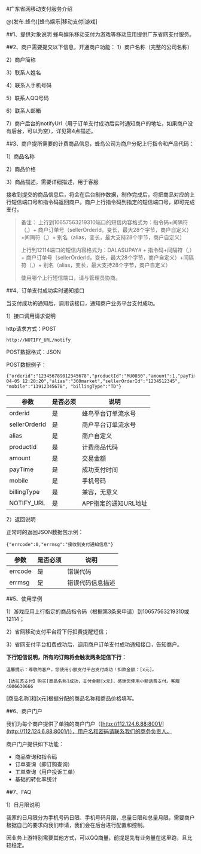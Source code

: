 #广东省网移动支付服务介绍

@(发布.蜂鸟)[蜂鸟娱乐|移动支付|游戏]

##1、提供对象说明
蜂鸟娱乐移动支付为游戏等移动应用提供广东省网支付服务。


##2、商户需要提交以下信息，开通商户功能：
1）商户名称（完整的公司名称） 

2）商户简称

3）联系人姓名

4）联系人手机号码

5）联系人QQ号码

6）联系人邮箱

7）商户后台的notifyUrl（用于订单支付成功后实时通知商户的地址，如果商户没有后台，可以为空），详见第4点描述。


##3、商户提所需要的计费商品信息，蜂鸟公司为商户分配上行指令和产品代码：

1）商品名称

2）商品价格

3）商品描述，需要详细描述，用于客服

接收到提交的商品信息后，将会在后台制作数据，制作完成后，将把商品对应的上行短信端口号和指令码返回商户。商户上行指令码到指定的短信端口号，即可完成支付。

> 备注：
> 上行到10657563219310端口的短信内容格式为：指令码+间隔符（,）+ 商户订单号（sellerOrderId，变长，最大28个字节，商户自定义）+间隔符（,）+ 别名（alias，变长，最大支持28个字节，商户自定义）
> 
> 上行到12114端口的短信内容格式为：DALASUPAY# + 指令码+间隔符（,）+ 商户订单号（sellerOrderId，变长，最大28个字节，商户自定义）+间隔符（,）+ 别名（alias，变长，最大支持28个字节，商户自定义）
>
>使用哪个上行短信端口，请与管理员协商。


##4、订单支付成功实时通知接口

当支付成功的通知后，调用该接口，通知商户业务平台支付成功。

1）接口调用请求说明

http请求方式：POST

    http://NOTIFY_URL/notify

POST数据格式：JSON

POST数据例子：

    {"orderid":"123456789012345678","productId":"MU0030","amount":1,"payTime":"2014-04-05 12:20:20","alias":"360market","sellerOrderId":"1234512345", "mobile":"13912345678", "billingType":"TD"}

参数|是否必须|说明
---|-------|----
orderid|是|蜂鸟平台订单流水号
sellerOrderId|是|商户平台订单流水号
alias|是|商户自定义
productId|是|计费商品代码
amount|是|交易金额
payTime|是|成功支付时间
mobile|是|手机号码
billingType|是|兼容，无意义
NOTIFY_URL|是|APP指定的通知URL地址

2）返回说明

正常时的返回JSON数据包示例：

    {"errcode":0,"errmsg":"接收到支付通知信息"}

参数|是否必须|说明
---|-------|----
errcode|是|错误代码
errmsg|是|错误代码信息描述

##5、使用举例

1）游戏应用上行指定的商品指令码（根据第3条来申请）到10657563219310或12114；

2）省网移动支付平台将下行扣费提醒短信；

3）省网支付平台扣费成功后，调用商户订单支付成功通知接口，告知商户。

**下行短信说明，所有的订购将会触发两条短信下行：**

`温馨提示：尊敬的客户，您使用小额支付平台支付成功！扣款金额：[x元]。`

`【达拉苏支付】购买[商品名称]成功，支付金额[x元]，感谢您使用小额话费支付。客服4006630666`

[商品名称]和[x元]根据分配的商品名称和商品价格填写。

##6、商户门户

我们为每个商户提供了单独的商户门户（[http://112.124.6.88:8001/](http://112.124.6.88:8001/)），用户名和密码请联系我们的商务负责人。


商户门户提供如下功能：
- 商品查询和指令码
- 订单查询（即订购查询）
- 工单查询（用户投诉工单）
- 基础的转化率统计

##7、FAQ

1）日月限说明

我家的日月限分为手机号码日限、手机号码月限，总量日限和总量月限，需要商户根据自己的要求向我们申请，我们会在后台进行配置和控制。

因业务上游特别需要其他方式，可以QQ商量，前提是先有业务量在这里跑，且比较稳定。


